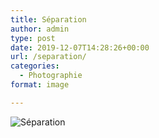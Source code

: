 ```yaml
---
title: Séparation
author: admin
type: post
date: 2019-12-07T14:28:26+00:00
url: /separation/
categories:
  - Photographie
format: image

---
```

![Séparation](./dsc5456.jpg)